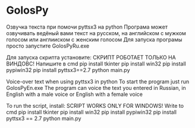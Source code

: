 # GolosPy
Озвучка текста при помочи pyttsx3  на python
Програма может озвучивать ведёный вами текст на русском, на английском с мужком голосом  или англииском  с женским голосом
Для запуска програмы просто запустите GolosPyRu.exe


Для запуска скрипта установите:
СКРИПТ РОБОТАЕТ ТОЛЬКО НА ВИНДОВС!
Напишите в cmd
  pip install tkinter
  pip install win32
  pip install 
  pypiwin32
  pip install pyttsx3==2.7
  python main.py
  
  
Voice-over text when using pyttsx3 in python
To start the program just run GolosPyEn.exe
The program can voice the text you entered in Russian, in English with a male voice or English with a female voice


To run the script, install:
SCRIPT WORKS ONLY FOR WINDOWS!
Write to cmd
  pip install tkinter
  pip install win32
  pip install pypiwin32
  pip install pyttsx3 == 2.7
  python main.py
